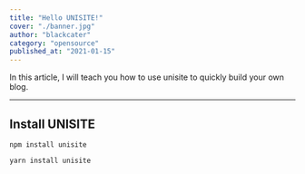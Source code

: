 ```yaml
---
title: "Hello UNISITE!"
cover: "./banner.jpg"
author: "blackcater"
category: "opensource"
published_at: "2021-01-15"
---
```


In this article, I will teach you how to use unisite to quickly build your own blog.

---

## Install UNISITE

```shell
npm install unisite
```

```shell
yarn install unisite
```
